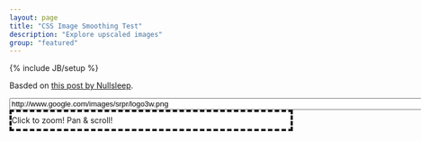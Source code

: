 ```yaml
---
layout: page
title: "CSS Image Smoothing Test"
description: "Explore upscaled images"
group: "featured"
---
```

{% include JB/setup %}
<script src="//ajax.googleapis.com/ajax/libs/jquery/1.8.1/jquery.min.js"> </script>
<style>
@keyframes myfirst
{
from {background: #00ff00;}
to {background: #ff00ff;}
}

@-moz-keyframes myfirst /* Firefox */
{
from {background: #00ff00;}
to {background: #ff00ff;}
}

@-webkit-keyframes myfirst /* Safari and Chrome */
{
from {background: #00ff00;}
to {background: #ff00ff;}
}

@-o-keyframes myfirst /* Opera */
{
from {background: #00ff00;}
to {background: #ff00ff;}
}
.raster { 
	image-rendering: optimizeSpeed;             /* FUCK SMOOTHING, GIVE ME SPEED  */
 	image-rendering: -moz-crisp-edges;          /* Firefox                        */
 	image-rendering: -o-crisp-edges;            /* Opera                          */
 	image-rendering: -webkit-optimize-contrast; /* Chrome (and eventually Safari) */
 	image-rendering: optimize-contrast;         /* CSS3 Proposed                  */
 	-ms-interpolation-mode: nearest-neighbor;   /* IE8+                           */
}
.bucket:hover  {
animation: myfirst 1s;
-moz-animation: myfirst 1s; /* Firefox */
-webkit-animation: myfirst 1s; /* Safari and Chrome */
-o-animation: myfirst 1s; /* Opera */
animation-iteration-count:infinite;
-moz-animation-iteration-count:infinite; /* Firefox */
-webkit-animation-iteration-count:infinite; /*Safari and Chrome*/
-o-animation-iteration-count:infinite; /* Opera */
}
.sandbox {
  border: 4px dashed;
  overflow:scroll;
  max-width: 100%;
  background: #eee;
  line-height: 0px;
  background:white
}
.sandbox.huge {
  position: absolute;
  left: 0px;
  width:100%;
}
.bucket {
  padding: 0;
  spacing: 0;
  margin: 0;
  overflow:scroll;
}
.sandbox span {
  line-height: 22pt;
}
</style>
Basded on [this post by Nullsleep](http://nullsleep.tumblr.com/post/16417178705/how-to-disable-image-smoothing-in-modern-web-browsers).
<form class="playground">
  <input class="url" type="text" name="url" value="http://www.google.com/images/srpr/logo3w.png" size="100" />
  <div class="sandbox">
<span>Click to zoom! Pan &amp; scroll!</span>
    <div class="bucket">
      <img class="img raster">
    </div><div class="bucket">
      <img class="img">
    </div>
  </div>
</form>
<script>
var zoom = 1;
var hash = window.location.hash.replace("#",'');
window.location.hash = hash;
if(hash) {
  $(".url").val(hash); 
}
var f = function() {
  zoom = 1;
  if(this.value) {
    val =this.value.replace("#",'');
    $(".playground .img").attr('src',val);
    window.location.replace('#','');
    window.location+=val;
  }
  c();
  return false;
}
var c = function() {
  zoom++;
  zoom%=8
  var zoom_real = 25 * Math.pow(2,zoom);
  $('.playground .img').css('zoom', zoom_real+"%");
  if( $('.raster').width() * zoom_real/100 >= $('.playground').width()-25 ) {
    $('.sandbox').addClass('huge');
  } else {
    $('.sandbox').removeClass('huge');
  }
}
$('.playground').submit(f);
$('.sandbox').click(c);
$(".sandbox").css("max-width", $(window).width()-10 + "px" );
$(".bucket").css("max-height", ($(window).height()-200)/2 + "px" );
$("input.url").change(f).change();
</script>
